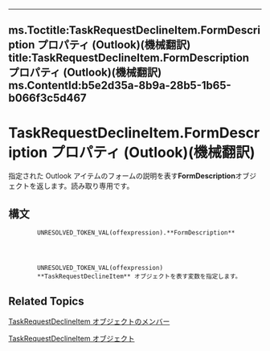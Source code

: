 

---
ms.Toctitle:TaskRequestDeclineItem.FormDescription プロパティ (Outlook)(機械翻訳)
title:TaskRequestDeclineItem.FormDescription プロパティ (Outlook)(機械翻訳)
ms.ContentId:b5e2d35a-8b9a-28b5-1b65-b066f3c5d467
---
# TaskRequestDeclineItem.FormDescription プロパティ (Outlook)(機械翻訳)




指定された Outlook アイテムのフォームの説明を表す**FormDescription**オブジェクトを返します。読み取り専用です。

## 構文

            UNRESOLVED_TOKEN_VAL(offexpression).**FormDescription**




            UNRESOLVED_TOKEN_VAL(offexpression)
            **TaskRequestDeclineItem** オブジェクトを表す変数を指定します。



## Related Topics

[TaskRequestDeclineItem オブジェクトのメンバー](3de31d0d-2444-876c-5d4d-1192851301af.md)

[TaskRequestDeclineItem オブジェクト](e842c7c0-7943-9219-329b-30b892ab99b0.md)




